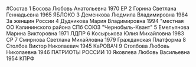 #Состав
1 Босова Любовь Анатольевна 1970 ЕР
2 Горнна Светлана Геннадьевна 1965 ЯБЛОКО
3 Деменкова Людмила Владимировна 1984 За женщин России
4 Дудникова Мария Владимировна 1994 \"местная ОО Калининского района СПб СОЮЗ \"Чернобыль-Квант\"
5 Емельянова Марина Викторовна 1971 ЛДПР
6 Косырькова Юлия Михайловна 1983 СР
7 Смирнова Светлана Михайловна 1979 Гражданская Платформа
8 Столбов Виктор Николаевич 1945 КаРОВАЧ
9 Столбова Любовь Николаевна 1946 ПАТРИОТЫ РОССИИ
10 Яковлева Любовь Васильевна 1954 КПРФ
